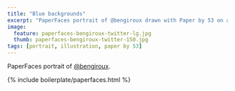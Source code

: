 ```yaml
---
title: "Blue backgrounds"
excerpt: "PaperFaces portrait of @bengiroux drawn with Paper by 53 on an iPad."
image: 
  feature: paperfaces-bengiroux-twitter-lg.jpg
  thumb: paperfaces-bengiroux-twitter-150.jpg
tags: [portrait, illustration, paper by 53]
---
```


PaperFaces portrait of [@bengiroux](http://twitter.com/bengiroux).

{% include boilerplate/paperfaces.html %}
